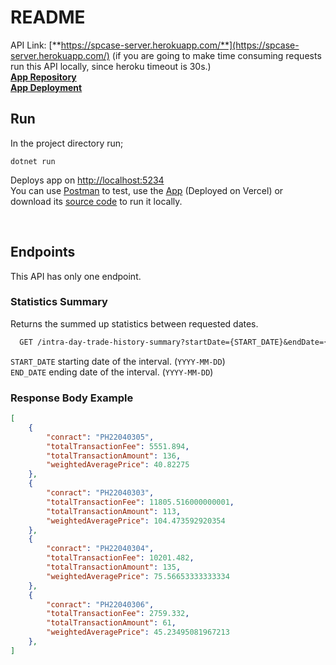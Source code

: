 # README

API Link: [**https://spcase-server.herokuapp.com/**](https://spcase-server.herokuapp.com/) (if you are going to make time consuming requests run this API locally, since heroku timeout is 30s.)\
[**App Repository**](https://github.com/onur-yildiz/spcase-app)\
[**App Deployment**](https://spcase-app.vercel.app/)

## Run

In the project directory run;

`dotnet run`

Deploys app on [http://localhost:5234](http://localhost:5234)\
You can use [Postman](https://www.postman.com/) to test, use the [App](https://spcase-app.vercel.app/) (Deployed on Vercel) or download its [source code](https://github.com/onur-yildiz/spcase-app) to run it locally.

&nbsp;
&nbsp;
&nbsp;

## Endpoints

This API has only one endpoint.

### **Statistics Summary**

Returns the summed up statistics between requested dates.

```perl
  GET /intra-day-trade-history-summary?startDate={START_DATE}&endDate={END_DATE} 
```

  `START_DATE` starting date of the interval. (`YYYY-MM-DD`)\
  `END_DATE` ending date of the interval. (`YYYY-MM-DD`)

### Response Body Example

  ```json
  [
      {
          "conract": "PH22040305",
          "totalTransactionFee": 5551.894,
          "totalTransactionAmount": 136,
          "weightedAveragePrice": 40.82275
      },
      {
          "conract": "PH22040303",
          "totalTransactionFee": 11805.516000000001,
          "totalTransactionAmount": 113,
          "weightedAveragePrice": 104.473592920354
      },
      {
          "conract": "PH22040304",
          "totalTransactionFee": 10201.482,
          "totalTransactionAmount": 135,
          "weightedAveragePrice": 75.56653333333334
      },
      {
          "conract": "PH22040306",
          "totalTransactionFee": 2759.332,
          "totalTransactionAmount": 61,
          "weightedAveragePrice": 45.23495081967213
      },
  ]
  ```
